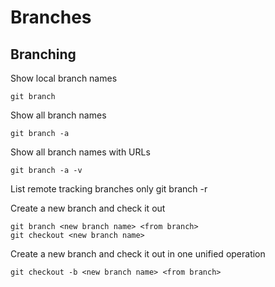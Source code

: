 # Branches

## Branching
Show local branch names

    git branch

Show all branch names

    git branch -a

Show all branch names with URLs

    git branch -a -v

List remote tracking branches only
    git branch -r

Create a new branch and check it out

    git branch <new branch name> <from branch>
    git checkout <new branch name>

Create a new branch and check it out in one unified operation

    git checkout -b <new branch name> <from branch>

